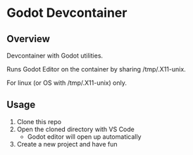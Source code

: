 # Godot Devcontainer

## Overview

Devcontainer with Godot utilities.

Runs Godot Editor on the container by sharing /tmp/.X11-unix.

For linux (or OS with /tmp/.X11-unix) only.

## Usage

1. Clone this repo
2. Open the cloned directory with VS Code
    - Godot editor will open up automatically
3. Create a new project and have fun
